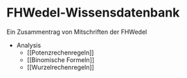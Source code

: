 # FHWedel-Wissensdatenbank
Ein Zusammentrag von Mitschriften der FHWedel

- Analysis
	- [[Potenzrechenregeln]]
	- [[Binomische Formeln]]
	- [[Wurzelrechenregeln]]